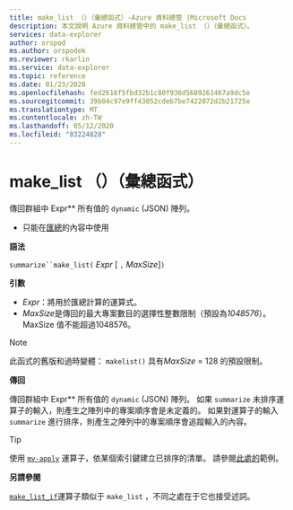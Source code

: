 ```yaml
---
title: make_list （）（彙總函式）-Azure 資料總管 |Microsoft Docs
description: 本文說明 Azure 資料總管中的 make_list （）（彙總函式）。
services: data-explorer
author: orspod
ms.author: orspodek
ms.reviewer: rkarlin
ms.service: data-explorer
ms.topic: reference
ms.date: 01/23/2020
ms.openlocfilehash: fed2616f5fbd32b1c80f936d5689261467a9dc5e
ms.sourcegitcommit: 39b04c97e9ff43052cdeb7be7422072d2b21725e
ms.translationtype: MT
ms.contentlocale: zh-TW
ms.lasthandoff: 05/12/2020
ms.locfileid: "83224828"
---
```

# <a name="make_list-aggregation-function"></a>make_list （）（彙總函式）

傳回群組中 Expr** 所有值的 `dynamic` (JSON) 陣列。

* 只能在[匯總](summarizeoperator.md)的內容中使用

**語法**

`summarize``make_list(` *Expr* [ `,` *MaxSize*]`)`

**引數**

* *Expr*：將用於匯總計算的運算式。
* *MaxSize*是傳回的最大專案數目的選擇性整數限制（預設為*1048576*）。 MaxSize 值不能超過1048576。

> [!NOTE]
> 此函式的舊版和過時變體： `makelist()` 具有*MaxSize* = 128 的預設限制。

**傳回**

傳回群組中 Expr** 所有值的 `dynamic` (JSON) 陣列。
如果 `summarize` 未排序運算子的輸入，則產生之陣列中的專案順序會是未定義的。
如果對運算子的輸入 `summarize` 進行排序，則產生之陣列中的專案順序會追蹤輸入的內容。

> [!TIP]
> 使用 [`mv-apply`](./mv-applyoperator.md) 運算子，依某個索引鍵建立已排序的清單。 請參閱[此處的](./mv-applyoperator.md#using-the-mv-apply-operator-to-sort-the-output-of-makelist-aggregate-by-some-key)範例。

**另請參閱**

[`make_list_if`](./makelistif-aggfunction.md)運算子類似于 `make_list` ，不同之處在于它也接受述詞。
